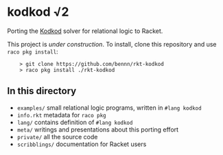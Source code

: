 kodkod √2
===

Porting the [Kodkod](https://github.com/emina/kodkod) solver for relational logic to Racket.

This project is _under construction_.
To install, clone this repository and use `raco pkg install`:

```
    > git clone https://github.com/bennn/rkt-kodkod
    > raco pkg install ./rkt-kodkod
```


In this directory
---

- `examples/` small relational logic programs, written in `#lang kodkod`
- `info.rkt` metadata for `raco pkg`
- `lang/` contains definition of `#lang kodkod`
- `meta/` writings and presentations about this porting effort
- `private/` all the source code
- `scribblings/` documentation for Racket users
